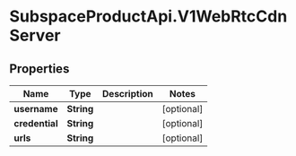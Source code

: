 # SubspaceProductApi.V1WebRtcCdnServer

## Properties

Name | Type | Description | Notes
------------ | ------------- | ------------- | -------------
**username** | **String** |  | [optional] 
**credential** | **String** |  | [optional] 
**urls** | **String** |  | [optional] 


